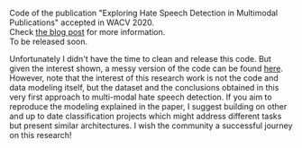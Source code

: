 Code of the publication "Exploring Hate Speech Detection in Multimodal Publications" accepted in WACV 2020.  
Check [the blog post](https://gombru.github.io/2019/10/09/MMHS/) for more information.  
To be released soon.  

Unfortunately I didn't have the time to clean and release this code. But given the interest shown, a messy version of the code can be found [here](https://github.com/gombru/HateSpeech). However, note that the interest of this research work is not the code and data modeling itself, but the dataset and the conclusions obtained in this very first approach to multi-modal hate speech detection. If you aim to reproduce the modeling explained in the paper, I suggest building on other and up to date classification projects which might address different tasks but present similar architectures.
I wish the community a successful journey on this research!

